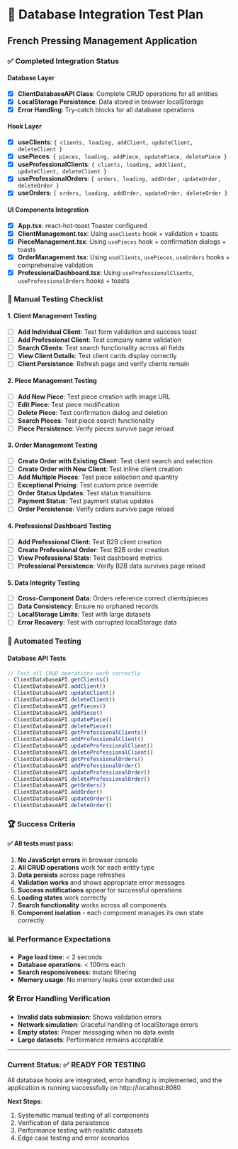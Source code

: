 # 🧪 Database Integration Test Plan
## French Pressing Management Application

### ✅ Completed Integration Status

#### Database Layer
- [x] **ClientDatabaseAPI Class**: Complete CRUD operations for all entities
- [x] **LocalStorage Persistence**: Data stored in browser localStorage
- [x] **Error Handling**: Try-catch blocks for all database operations

#### Hook Layer  
- [x] **useClients**: `{ clients, loading, addClient, updateClient, deleteClient }`
- [x] **usePieces**: `{ pieces, loading, addPiece, updatePiece, deletePiece }`
- [x] **useProfessionalClients**: `{ clients, loading, addClient, updateClient, deleteClient }`
- [x] **useProfessionalOrders**: `{ orders, loading, addOrder, updateOrder, deleteOrder }`
- [x] **useOrders**: `{ orders, loading, addOrder, updateOrder, deleteOrder }`

#### UI Components Integration
- [x] **App.tsx**: react-hot-toast Toaster configured
- [x] **ClientManagement.tsx**: Using `useClients` hook + validation + toasts
- [x] **PieceManagement.tsx**: Using `usePieces` hook + confirmation dialogs + toasts
- [x] **OrderManagement.tsx**: Using `useClients`, `usePieces`, `useOrders` hooks + comprehensive validation
- [x] **ProfessionalDashboard.tsx**: Using `useProfessionalClients`, `useProfessionalOrders` hooks + toasts

### 🎯 Manual Testing Checklist

#### 1. Client Management Testing
- [ ] **Add Individual Client**: Test form validation and success toast
- [ ] **Add Professional Client**: Test company name validation 
- [ ] **Search Clients**: Test search functionality across all fields
- [ ] **View Client Details**: Test client cards display correctly
- [ ] **Client Persistence**: Refresh page and verify clients remain

#### 2. Piece Management Testing  
- [ ] **Add New Piece**: Test piece creation with image URL
- [ ] **Edit Piece**: Test piece modification
- [ ] **Delete Piece**: Test confirmation dialog and deletion
- [ ] **Search Pieces**: Test piece search functionality
- [ ] **Piece Persistence**: Verify pieces survive page reload

#### 3. Order Management Testing
- [ ] **Create Order with Existing Client**: Test client search and selection
- [ ] **Create Order with New Client**: Test inline client creation
- [ ] **Add Multiple Pieces**: Test piece selection and quantity
- [ ] **Exceptional Pricing**: Test custom price override
- [ ] **Order Status Updates**: Test status transitions
- [ ] **Payment Status**: Test payment status updates
- [ ] **Order Persistence**: Verify orders survive page reload

#### 4. Professional Dashboard Testing
- [ ] **Add Professional Client**: Test B2B client creation
- [ ] **Create Professional Order**: Test B2B order creation
- [ ] **View Professional Stats**: Test dashboard metrics
- [ ] **Professional Persistence**: Verify B2B data survives page reload

#### 5. Data Integrity Testing
- [ ] **Cross-Component Data**: Orders reference correct clients/pieces
- [ ] **Data Consistency**: Ensure no orphaned records
- [ ] **LocalStorage Limits**: Test with large datasets
- [ ] **Error Recovery**: Test with corrupted localStorage data

### 🚀 Automated Testing

#### Database API Tests
```javascript
// Test all CRUD operations work correctly
- ClientDatabaseAPI.getClients()
- ClientDatabaseAPI.addClient()
- ClientDatabaseAPI.updateClient()
- ClientDatabaseAPI.deleteClient()
- ClientDatabaseAPI.getPieces()
- ClientDatabaseAPI.addPiece()
- ClientDatabaseAPI.updatePiece()
- ClientDatabaseAPI.deletePiece()
- ClientDatabaseAPI.getProfessionalClients()
- ClientDatabaseAPI.addProfessionalClient()
- ClientDatabaseAPI.updateProfessionalClient()
- ClientDatabaseAPI.deleteProfessionalClient()
- ClientDatabaseAPI.getProfessionalOrders()
- ClientDatabaseAPI.addProfessionalOrder()
- ClientDatabaseAPI.updateProfessionalOrder()
- ClientDatabaseAPI.deleteProfessionalOrder()
- ClientDatabaseAPI.getOrders()
- ClientDatabaseAPI.addOrder()
- ClientDatabaseAPI.updateOrder()
- ClientDatabaseAPI.deleteOrder()
```

### 🏆 Success Criteria

#### ✅ All tests must pass:
1. **No JavaScript errors** in browser console
2. **All CRUD operations** work for each entity type
3. **Data persists** across page refreshes
4. **Validation works** and shows appropriate error messages
5. **Success notifications** appear for successful operations
6. **Loading states** work correctly
7. **Search functionality** works across all components
8. **Component isolation** - each component manages its own state correctly

### 📊 Performance Expectations
- **Page load time**: < 2 seconds
- **Database operations**: < 100ms each
- **Search responsiveness**: Instant filtering
- **Memory usage**: No memory leaks over extended use

### 🛠️ Error Handling Verification
- **Invalid data submission**: Shows validation errors
- **Network simulation**: Graceful handling of localStorage errors
- **Empty states**: Proper messaging when no data exists
- **Large datasets**: Performance remains acceptable

---

### Current Status: ✅ READY FOR TESTING
All database hooks are integrated, error handling is implemented, and the application is running successfully on http://localhost:8080

**Next Steps**: 
1. Systematic manual testing of all components
2. Verification of data persistence 
3. Performance testing with realistic datasets
4. Edge case testing and error scenarios
